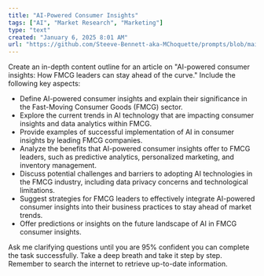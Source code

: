 ```yaml
---
title: "AI-Powered Consumer Insights"
tags: ["AI", "Market Research", "Marketing"]
type: "text"
created: "January 6, 2025 8:01 AM"
url: "https://github.com/Steeve-Bennett-aka-MChoquette/prompts/blob/main/ai_powered_consumer_insights.md"
---
```


Create an in-depth content outline for an article on "AI-powered consumer insights: How FMCG leaders can stay ahead of the curve." Include the following key aspects:

- Define AI-powered consumer insights and explain their significance in the Fast-Moving Consumer Goods (FMCG) sector.
- Explore the current trends in AI technology that are impacting consumer insights and data analytics within FMCG.
- Provide examples of successful implementation of AI in consumer insights by leading FMCG companies.
- Analyze the benefits that AI-powered consumer insights offer to FMCG leaders, such as predictive analytics, personalized marketing, and inventory management.
- Discuss potential challenges and barriers to adopting AI technologies in the FMCG industry, including data privacy concerns and technological limitations.
- Suggest strategies for FMCG leaders to effectively integrate AI-powered consumer insights into their business practices to stay ahead of market trends.
- Offer predictions or insights on the future landscape of AI in FMCG consumer insights.

Ask me clarifying questions until you are 95% confident you can complete the task successfully. Take a deep breath and take it step by step. Remember to search the internet to retrieve up-to-date information.